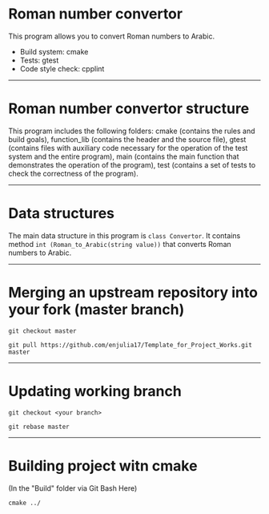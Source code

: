 # Roman number convertor 

This program allows you to convert Roman numbers to Arabic.

* Build system: cmake
* Tests: gtest
* Code style check: cpplint

***
# **Roman number convertor structure**

This program includes the following folders: cmake (contains the rules and build goals), function_lib (contains the header and the source file), gtest (contains files with auxiliary code necessary for the operation of the test system and the entire program), main (contains the main function that demonstrates the operation of the program), test (contains a set of tests to check the correctness of the program).

***
# **Data structures**

The main data structure in this program is `class Convertor`. It contains method `int (Roman_to_Arabic(string value))` that converts Roman numbers to Arabic.

***
# **Merging an upstream repository into your fork (master branch)**

`git checkout master`

 `git pull https://github.com/enjulia17/Template_for_Project_Works.git master`
 
 ***
# **Updating working branch**

`git checkout <your branch>`

 `git rebase master`

 ***
# **Building project witn cmake**
(In the "Build" folder via Git Bash Here)

`cmake ../`
